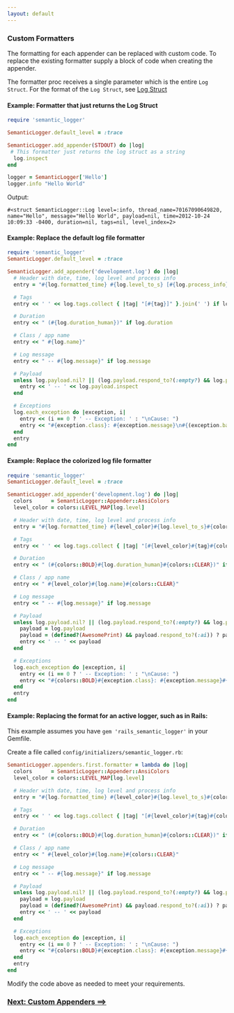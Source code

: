 ```yaml
---
layout: default
---
```


### Custom Formatters

The formatting for each appender can be replaced with custom code. To replace the
existing formatter supply a block of code when creating the appender.

The formatter proc receives a single parameter which is the entire `Log Struct`.
For the format of the `Log Struct`, see [Log Struct](log_struct.html)

#### Example: Formatter that just returns the Log Struct

~~~ruby
require 'semantic_logger'

SemanticLogger.default_level = :trace

SemanticLogger.add_appender(STDOUT) do |log|
 # This formatter just returns the log struct as a string
  log.inspect
end

logger = SemanticLogger['Hello']
logger.info "Hello World"
~~~
Output:

    #<struct SemanticLogger::Log level=:info, thread_name=70167090649820, name="Hello", message="Hello World", payload=nil, time=2012-10-24 10:09:33 -0400, duration=nil, tags=nil, level_index=2>


#### Example: Replace the default log file formatter

~~~ruby
require 'semantic_logger'
SemanticLogger.default_level = :trace

SemanticLogger.add_appender('development.log') do |log|
  # Header with date, time, log level and process info
  entry = "#{log.formatted_time} #{log.level_to_s} [#{log.process_info}]"

  # Tags
  entry << ' ' << log.tags.collect { |tag| "[#{tag}]" }.join(' ') if log.tags && (log.tags.size > 0)

  # Duration
  entry << " (#{log.duration_human})" if log.duration

  # Class / app name
  entry << " #{log.name}"

  # Log message
  entry << " -- #{log.message}" if log.message

  # Payload
  unless log.payload.nil? || (log.payload.respond_to?(:empty?) && log.payload.empty?)
    entry << ' -- ' << log.payload.inspect
  end

  # Exceptions
  log.each_exception do |exception, i|
    entry << (i == 0 ? ' -- Exception: ' : "\nCause: ")
    entry << "#{exception.class}: #{exception.message}\n#{(exception.backtrace || []).join("\n")}"
  end
  entry
end
~~~

#### Example: Replace the colorized log file formatter

~~~ruby
require 'semantic_logger'
SemanticLogger.default_level = :trace

SemanticLogger.add_appender('development.log') do |log|
  colors      = SemanticLogger::Appender::AnsiColors
  level_color = colors::LEVEL_MAP[log.level]

  # Header with date, time, log level and process info
  entry = "#{log.formatted_time} #{level_color}#{log.level_to_s}#{colors::CLEAR} [#{log.process_info}]"

  # Tags
  entry << ' ' << log.tags.collect { |tag| "[#{level_color}#{tag}#{colors::CLEAR}]" }.join(' ') if log.tags && (log.tags.size > 0)

  # Duration
  entry << " (#{colors::BOLD}#{log.duration_human}#{colors::CLEAR})" if log.duration

  # Class / app name
  entry << " #{level_color}#{log.name}#{colors::CLEAR}"

  # Log message
  entry << " -- #{log.message}" if log.message

  # Payload
  unless log.payload.nil? || (log.payload.respond_to?(:empty?) && log.payload.empty?)
    payload = log.payload
    payload = (defined?(AwesomePrint) && payload.respond_to?(:ai)) ? payload.ai(multiline: false) : payload.inspect
    entry << ' -- ' << payload
  end

  # Exceptions
  log.each_exception do |exception, i|
    entry << (i == 0 ? ' -- Exception: ' : "\nCause: ")
    entry << "#{colors::BOLD}#{exception.class}: #{exception.message}#{colors::CLEAR}\n#{(exception.backtrace || []).join("\n")}"
  end
  entry
end
~~~

#### Example: Replacing the format for an active logger, such as in Rails:

This example assumes you have `gem 'rails_semantic_logger'` in your Gemfile.

Create a file called `config/initializers/semantic_logger.rb`:

~~~ruby
SemanticLogger.appenders.first.formatter = lambda do |log|
  colors      = SemanticLogger::Appender::AnsiColors
  level_color = colors::LEVEL_MAP[log.level]

  # Header with date, time, log level and process info
  entry = "#{log.formatted_time} #{level_color}#{log.level_to_s}#{colors::CLEAR} [#{log.process_info}]"

  # Tags
  entry << ' ' << log.tags.collect { |tag| "[#{level_color}#{tag}#{colors::CLEAR}]" }.join(' ') if log.tags && (log.tags.size > 0)

  # Duration
  entry << " (#{colors::BOLD}#{log.duration_human}#{colors::CLEAR})" if log.duration

  # Class / app name
  entry << " #{level_color}#{log.name}#{colors::CLEAR}"

  # Log message
  entry << " -- #{log.message}" if log.message

  # Payload
  unless log.payload.nil? || (log.payload.respond_to?(:empty?) && log.payload.empty?)
    payload = log.payload
    payload = (defined?(AwesomePrint) && payload.respond_to?(:ai)) ? payload.ai(multiline: false) : payload.inspect
    entry << ' -- ' << payload
  end

  # Exceptions
  log.each_exception do |exception, i|
    entry << (i == 0 ? ' -- Exception: ' : "\nCause: ")
    entry << "#{colors::BOLD}#{exception.class}: #{exception.message}#{colors::CLEAR}\n#{(exception.backtrace || []).join("\n")}"
  end
  entry
end
~~~

Modify the code above as needed to meet your requirements.

### [Next: Custom Appenders ==>](custom_appenders.html)
